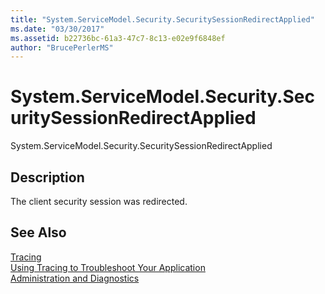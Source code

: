 ```yaml
---
title: "System.ServiceModel.Security.SecuritySessionRedirectApplied"
ms.date: "03/30/2017"
ms.assetid: b22736bc-61a3-47c7-8c13-e02e9f6848ef
author: "BrucePerlerMS"
---
```

# System.ServiceModel.Security.SecuritySessionRedirectApplied
System.ServiceModel.Security.SecuritySessionRedirectApplied  
  
## Description  
 The client security session was redirected.  
  
## See Also  
 [Tracing](../../../../../docs/framework/wcf/diagnostics/tracing/index.md)  
 [Using Tracing to Troubleshoot Your Application](../../../../../docs/framework/wcf/diagnostics/tracing/using-tracing-to-troubleshoot-your-application.md)  
 [Administration and Diagnostics](../../../../../docs/framework/wcf/diagnostics/index.md)
